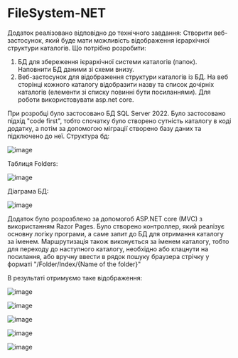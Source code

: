 # FileSystem-NET
Додаток реалізовано відповідно до технічного завдання:
Створити веб-застосунок, який буде мати можливість відображення ієрархічної структури каталогів.
Що потрібно розробити:
1.	БД для збереження ієрархічної системи каталогів (папок). Наповнити БД даними зі схеми внизу. 
2.	Веб-застосунок для відображення структури каталогів із БД. На веб сторінці кожного каталогу відобразити назву та список дочірніх каталогів (елементи зі списку повинні бути посиланнями). 
Для роботи використовувати asp.net core.

При розробці було застосовано БД SQL Server 2022. Було застосовано підхід "code first", тобто спочатку було створено сутність каталогу в коді додатку, а потім за допомогою міграції створено базу даних та підключено до неї.
Структура бд:

![image](https://github.com/Sasha-Pober/FileSystem-NET/assets/71099051/e491f800-c2a7-443c-ac33-0fde0dffd541)

Таблиця Folders:

![image](https://github.com/Sasha-Pober/FileSystem-NET/assets/71099051/e6a8a79e-db59-4fba-8054-a53bc16e0921)

Діаграма БД:

![image](https://github.com/Sasha-Pober/FileSystem-NET/assets/71099051/fda89a9d-bcfc-4fa9-bb5e-5cc0b96d97bf)

Додаток було розрозблено за допомогоб ASP.NET core (MVC) з використанням Razor Pages. Було створено контроллер, який реалізує основну логіку програми, а саме запит до БД для отримання каталогу за іменем.
Маршрутизація також виконується за іменем каталогу, тобто для переходу до наступного каталогу, необхідно або клацнути на посилання, або вручну ввести в рядок пошуку браузера стрічку у форматі "/Folder/Index/{Name of the folder}"

В результаті отримуємо таке відображення:

![image](https://github.com/Sasha-Pober/FileSystem-NET/assets/71099051/7cd2283d-205a-4b72-b152-6364b49bb2ad)

![image](https://github.com/Sasha-Pober/FileSystem-NET/assets/71099051/cb3c4996-ff8f-41c6-aafb-8a272a1cffb5)

![image](https://github.com/Sasha-Pober/FileSystem-NET/assets/71099051/2a0a9ee2-8714-4186-8181-2866f4429a29)

![image](https://github.com/Sasha-Pober/FileSystem-NET/assets/71099051/d8b3babb-1823-49d5-b54a-5d139254f492)

![image](https://github.com/Sasha-Pober/FileSystem-NET/assets/71099051/ae5388f9-2398-409b-8f02-54f31a622f82)






